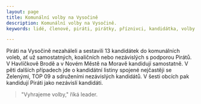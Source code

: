 ```yaml
---
layout: page
title: Komunální volby na Vysočině
description: Komunální volby na Vysočině.
keywords: lidé, členové, piráti, pirátky, příznivci, kandidátka, volby

---
```


Piráti na Vysočině nezaháleli a sestavili 13 kandidátek do komunálních voleb, ať už samostatných, koaličních nebo nezávislých s podporou Pirátů. V Havlíčkově Brodě a v Novém Městě na Moravě kandidují samostatně. V pěti dalších případech jde o kandidátní listiny spojené nejčastěji se Zelenými, TOP 09 a sdruženími nezávislých kandidátů. V šesti obcích pak kandidují Piráti jako nezávislí kandidáti.

> "Vyhrajeme volby," říká leader.
